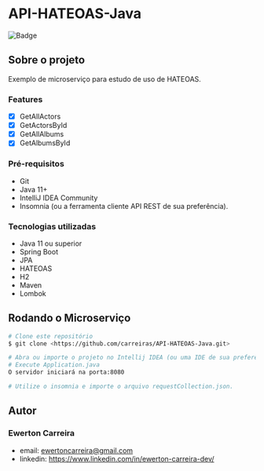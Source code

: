# API-HATEOAS-Java

![Badge](https://img.shields.io/badge/license-MIT-green?style=for-the-badge)

## Sobre o projeto

Exemplo de microserviço para estudo de uso de HATEOAS.

### Features

- [x] GetAllActors
- [x] GetActorsById
- [x] GetAllAlbums
- [x] GetAlbumsById

### Pré-requisitos

- Git 
- Java 11+ 
- IntelliJ IDEA Community 
- Insomnia (ou a ferramenta cliente API REST de sua preferência).

### Tecnologias utilizadas

- Java 11 ou superior
- Spring Boot
- JPA
- HATEOAS
- H2
- Maven
- Lombok

## Rodando o Microserviço

```bash
# Clone este repositório
$ git clone <https://github.com/carreiras/API-HATEOAS-Java.git>

# Abra ou importe o projeto no Intellij IDEA (ou uma IDE de sua preferência)
# Execute Application.java
O servidor iniciará na porta:8080

# Utilize o insomnia e importe o arquivo requestCollection.json.
```


## Autor

### Ewerton Carreira

- email: ewertoncarreira@gmail.com
- linkedin: https://www.linkedin.com/in/ewerton-carreira-dev/